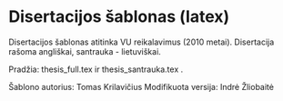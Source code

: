 Disertacijos šablonas (latex)
=============================

Disertacijos šablonas atitinka VU reikalavimus (2010 metai). Disertacija rašoma angliškai, santrauka - lietuviškai. 

Pradžia: thesis_full.tex ir thesis_santrauka.tex .  

Šablono autorius: Tomas Krilavičius
Modifikuota versija: Indrė Žliobaitė
